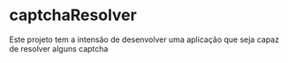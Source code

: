# captchaResolver
Este projeto tem a intensão de desenvolver uma aplicação que seja capaz de resolver alguns captcha
